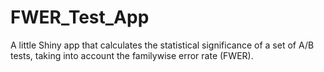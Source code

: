 # FWER_Test_App

A little Shiny app that calculates the statistical significance of a set of A/B tests, taking into account the familywise error rate (FWER).
